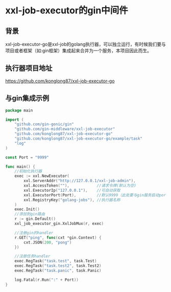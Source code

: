 # xxl-job-executor的gin中间件
## 背景
xxl-job-executor-go是xxl-job的golang执行器，可以独立运行，有时候我们要与项目或者框架（如:gin框架）集成起来合并为一个服务，本项目因此而生。
## 执行器项目地址
https://github.com/konglong87/xxl-job-executor-go
## 与gin集成示例
```go
package main

import (
	"github.com/gin-gonic/gin"
	"github.com/gin-middleware/xxl-job-executor"
	"github.com/konglong87/xxl-job-executor-go"
	"github.com/konglong87/xxl-job-executor-go/example/task"
	"log"
)

const Port = "9999"

func main() {
	//初始化执行器
	exec := xxl.NewExecutor(
		xxl.ServerAddr("http://127.0.0.1/xxl-job-admin"),
		xxl.AccessToken(""),            //请求令牌(默认为空)
		xxl.ExecutorIp("127.0.0.1"),    //可自动获取
		xxl.ExecutorPort(Port),         //默认9999（此处要与gin服务启动port必需一至）
		xxl.RegistryKey("golang-jobs"), //执行器名称
	)
	exec.Init()
	//添加到gin路由
	r := gin.Default()
	xxl_job_executor_gin.XxlJobMux(r, exec)

	//注册gin的handler
	r.GET("ping", func(cxt *gin.Context) {
		cxt.JSON(200, "pong")
	})

	//注册任务handler
	exec.RegTask("task.test", task.Test)
	exec.RegTask("task.test2", task.Test2)
	exec.RegTask("task.panic", task.Panic)

	log.Fatal(r.Run(":" + Port))
}
```